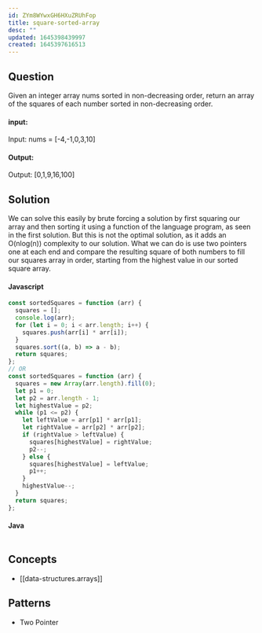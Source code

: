 ```yaml
---
id: ZYm8WYwxGH6HXuZRUhFop
title: square-sorted-array
desc: ""
updated: 1645398439997
created: 1645397616513
---
```


## Question

Given an integer array nums sorted in non-decreasing order, return an array of the squares of each number sorted in non-decreasing order.

#### input:

Input: nums = [-4,-1,0,3,10]

#### Output:

Output: [0,1,9,16,100]

## Solution

We can solve this easily by brute forcing a solution by first squaring our array and then sorting it using a function of the language program, as seen in the first solution. But this is not the optimal solution, as it adds an O(nlog(n)) complexity to our solution. What we can do is use two pointers one at each end and compare the resulting square of both numbers to fill our squares array in order, starting from the highest value in our sorted square array.

#### Javascript

```javascript
const sortedSquares = function (arr) {
  squares = [];
  console.log(arr);
  for (let i = 0; i < arr.length; i++) {
    squares.push(arr[i] * arr[i]);
  }
  squares.sort((a, b) => a - b);
  return squares;
};
// OR
const sortedSquares = function (arr) {
  squares = new Array(arr.length).fill(0);
  let p1 = 0;
  let p2 = arr.length - 1;
  let highestValue = p2;
  while (p1 <= p2) {
    let leftValue = arr[p1] * arr[p1];
    let rightValue = arr[p2] * arr[p2];
    if (rightValue > leftValue) {
      squares[highestValue] = rightValue;
      p2--;
    } else {
      squares[highestValue] = leftValue;
      p1++;
    }
    highestValue--;
  }
  return squares;
};
```

#### Java

```java

```

## Concepts

- [[data-structures.arrays]]

## Patterns

- Two Pointer
